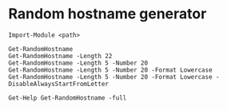 # Random hostname generator

```
Import-Module <path>
```

```
Get-RandomHostname
Get-RandomHostname -Length 22
Get-RandomHostname -Length 5 -Number 20
Get-RandomHostname -Length 5 -Number 20 -Format Lowercase
Get-RandomHostname -Length 5 -Number 20 -Format Lowercase -DisableAlwaysStartFromLetter
```

```
Get-Help Get-RandomHostname -full
```